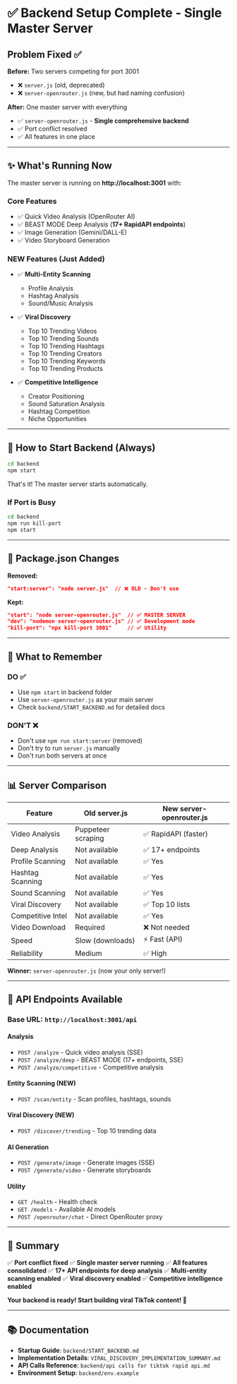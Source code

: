 # ✅ Backend Setup Complete - Single Master Server

## Problem Fixed ✅

**Before:** Two servers competing for port 3001
- ❌ `server.js` (old, deprecated)
- ❌ `server-openrouter.js` (new, but had naming confusion)

**After:** One master server with everything
- ✅ `server-openrouter.js` - **Single comprehensive backend**
- ✅ Port conflict resolved
- ✅ All features in one place

---

## ✨ What's Running Now

The master server is running on **http://localhost:3001** with:

### Core Features
- ✅ Quick Video Analysis (OpenRouter AI)
- ✅ BEAST MODE Deep Analysis (**17+ RapidAPI endpoints**)
- ✅ Image Generation (Gemini/DALL-E)
- ✅ Video Storyboard Generation

### NEW Features (Just Added)
- ✅ **Multi-Entity Scanning**
  - Profile Analysis
  - Hashtag Analysis
  - Sound/Music Analysis
  
- ✅ **Viral Discovery**
  - Top 10 Trending Videos
  - Top 10 Trending Sounds
  - Top 10 Trending Hashtags
  - Top 10 Trending Creators
  - Top 10 Trending Keywords
  - Top 10 Trending Products

- ✅ **Competitive Intelligence**
  - Creator Positioning
  - Sound Saturation Analysis
  - Hashtag Competition
  - Niche Opportunities

---

## 🚀 How to Start Backend (Always)

```bash
cd backend
npm start
```

That's it! The master server starts automatically.

### If Port is Busy

```bash
cd backend
npm run kill-port
npm start
```

---

## 📝 Package.json Changes

**Removed:**
```json
"start:server": "node server.js"  // ❌ OLD - Don't use
```

**Kept:**
```json
"start": "node server-openrouter.js"  // ✅ MASTER SERVER
"dev": "nodemon server-openrouter.js" // ✅ Development mode
"kill-port": "npx kill-port 3001"     // ✅ Utility
```

---

## 🎯 What to Remember

### DO ✅
- Use `npm start` in backend folder
- Use `server-openrouter.js` as your main server
- Check `backend/START_BACKEND.md` for detailed docs

### DON'T ❌
- Don't use `npm run start:server` (removed)
- Don't try to run `server.js` manually
- Don't run both servers at once

---

## 📊 Server Comparison

| Feature | Old server.js | New server-openrouter.js |
|---------|--------------|-------------------------|
| Video Analysis | Puppeteer scraping | ✅ RapidAPI (faster) |
| Deep Analysis | Not available | ✅ 17+ endpoints |
| Profile Scanning | Not available | ✅ Yes |
| Hashtag Scanning | Not available | ✅ Yes |
| Sound Scanning | Not available | ✅ Yes |
| Viral Discovery | Not available | ✅ Top 10 lists |
| Competitive Intel | Not available | ✅ Yes |
| Video Download | Required | ❌ Not needed |
| Speed | Slow (downloads) | ⚡ Fast (API) |
| Reliability | Medium | ✅ High |

**Winner:** `server-openrouter.js` (now your only server!)

---

## 🔗 API Endpoints Available

### Base URL: `http://localhost:3001/api`

#### Analysis
- `POST /analyze` - Quick video analysis (SSE)
- `POST /analyze/deep` - BEAST MODE (17+ endpoints, SSE)
- `POST /analyze/competitive` - Competitive analysis

#### Entity Scanning (NEW)
- `POST /scan/entity` - Scan profiles, hashtags, sounds

#### Viral Discovery (NEW)
- `POST /discover/trending` - Top 10 trending data

#### AI Generation
- `POST /generate/image` - Generate images (SSE)
- `POST /generate/video` - Generate storyboards

#### Utility
- `GET /health` - Health check
- `GET /models` - Available AI models
- `POST /openrouter/chat` - Direct OpenRouter proxy

---

## 🎉 Summary

✅ **Port conflict fixed**
✅ **Single master server running**
✅ **All features consolidated**
✅ **17+ API endpoints for deep analysis**
✅ **Multi-entity scanning enabled**
✅ **Viral discovery enabled**
✅ **Competitive intelligence enabled**

**Your backend is ready! Start building viral TikTok content! 🚀**

---

## 📚 Documentation

- **Startup Guide**: `backend/START_BACKEND.md`
- **Implementation Details**: `VIRAL_DISCOVERY_IMPLEMENTATION_SUMMARY.md`
- **API Calls Reference**: `backend/api calls for tiktok rapid api.md`
- **Environment Setup**: `backend/env.example`

